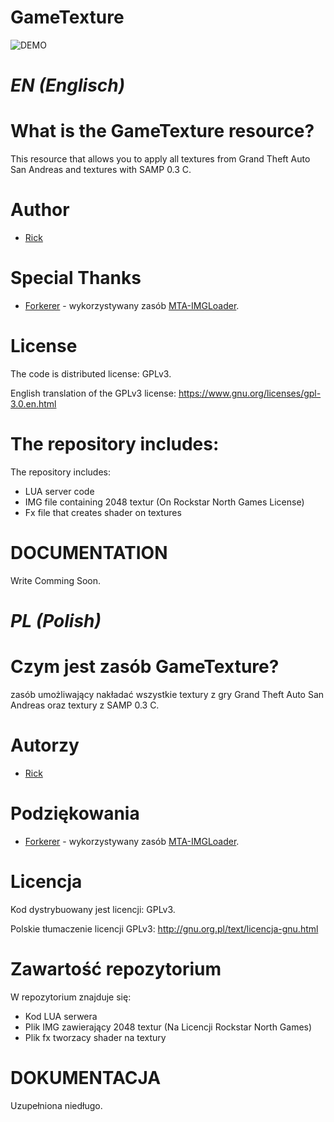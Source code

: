 # GameTexture

![DEMO](https://i.gyazo.com/113deb00524a35382e30e8ec40905c29.gif)


*EN (Englisch)*
===========


What is the GameTexture resource?
===========
This resource that allows you to apply all textures from Grand Theft Auto San Andreas and textures with SAMP 0.3 C.

Author
========================================================================

- [Rick](https://github.com/httpRick) <Main Developer>

Special Thanks
========================================================================
- [Forkerer](https://github.com/forkerer) <Support> - wykorzystywany zasób [MTA-IMGLoader](https://github.com/forkerer/MTA-IMGLoader).

License
========================================================================

The code is distributed license: GPLv3.

English translation of the GPLv3 license: https://www.gnu.org/licenses/gpl-3.0.en.html


The repository includes:
========================================================================

The repository includes:
* LUA server code
* IMG file containing 2048 textur (On Rockstar North Games License)
* Fx file that creates shader on textures


DOCUMENTATION
========================================================================

Write Comming Soon.




*PL (Polish)*
===========

Czym jest zasób GameTexture?
===========
zasób umożliwający nakładać wszystkie textury z gry Grand Theft Auto San Andreas oraz textury z SAMP 0.3 C.

Autorzy
========================================================================

- [Rick](https://github.com/httpRick) <Main Developer>

Podziękowania
========================================================================
- [Forkerer](https://github.com/forkerer) <Support> - wykorzystywany zasób [MTA-IMGLoader](https://github.com/forkerer/MTA-IMGLoader).

Licencja
========================================================================

Kod dystrybuowany jest licencji: GPLv3.

Polskie tłumaczenie licencji GPLv3: http://gnu.org.pl/text/licencja-gnu.html

Zawartość repozytorium
========================================================================

W repozytorium znajduje się:
* Kod LUA serwera
* Plik IMG zawierający 2048 textur (Na Licencji Rockstar North Games)
* Plik fx tworzacy shader na textury


DOKUMENTACJA
========================================================================

Uzupełniona niedługo.
